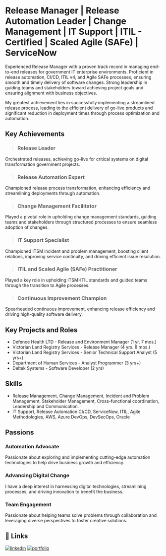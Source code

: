 # Release Manager | Release Automation Leader | Change Management | IT Support | ITIL - Certified | Scaled Agile (SAFe) | ServiceNow
Experienced Release Manager with a proven track record in managing end-to-end releases for government IT enterprise environments. Proficient in release automation, CI/CD, ITIL v4, and Agile SAFe processes, ensuring smooth and timely delivery of software changes. Strong leadership in guiding teams and stakeholders toward achieving project goals and ensuring alignment with business objectives. 

My greatest achievement lies in successfully implementing a streamlined release process, leading to the efficient delivery of go-live products and significant reduction in deployment times through process optimization and automation.

## Key Achievements
>### Release Leader
Orchestrated releases, achieving go-live for critical systems on digital transformation government projects.
>### Release Automation Expert
Championed release process transformation, enhancing efficiency and streamlining deployments through automation.
>### Change Management Facilitator
Played a pivotal role in upholding change management standards, guiding teams and stakeholders through structured processes to ensure seamless adoption of changes.
>### IT Support Specialist
Championed ITSM incident and problem management, boosting client relations, improving service continuity, and driving efficient issue resolution.
>### ITIL and Scaled Agile (SAFe) Practitioner
Played a key role in upholding ITSM-ITIL standards and guided teams through the transition to Agile processes.
>### Continuous Improvement Champion
Spearheaded continuous improvement, enhancing release efficiency and driving high-quality software delivery.

## Key Projects and Roles
* Defence Health LTD - Release and Environment Manager (1 yr. 7 mos.)
* Victorian Land Registry Services - Release Manager (4 yrs. 8 mos.) 
* Victorian Land Registry Services - Senior Technical Support Analyst (5 yrs+)
* Department of Human Services - Analyst Programmer (3 yrs+)
* Deltek Systems - Software Developer (2 yrs)
  
## Skills
- Release Management, Change Management, Incident and Problem Management, Stakeholder Management, Cross-functional coordination, Leadership and Communication.
- IT Support, Release Automation CI/CD, ServiceNow, ITIL, Agile Methodologies, AWS, Azure DevOps, DevSecOps, Oracle

## Passions
### Automation Advocate
Passionate about exploring and implementing cutting-edge automation technologies to help drive business growth and efficiency.
### Advancing Digital Change
I have a deep interest in harnessing digital technologies, streamlining processes, and driving innovation to benefit the business.
### Team Engagement
Passionate about helping teams solve problems through collaboration and leveraging diverse perspectives to foster creative solutions.

## 🔗 Links
[![linkedin](https://img.shields.io/badge/view_my_linkedin-0A66C2?style=for-the-badge&logo=linkedin&logoColor=white)](https://www.linkedin.com/in/lawrencesanares/)
[![portfolio](https://img.shields.io/badge/check_my_Slideshare-000?style=for-the-badge&logo=ko-fi&logoColor=white)](https://www.slideshare.net/LawrenceSanares)



